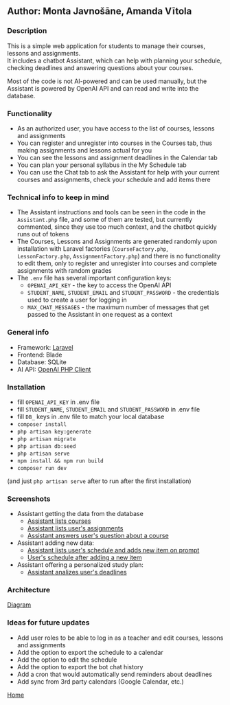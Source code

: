 ## Author: Monta Javnošāne, Amanda Vītola

### Description
This is a simple web application for students to manage their courses, lessons and assignments.\
It includes a chatbot Assistant, which can help with planning your schedule,\
checking deadlines and answering questions about your courses.

Most of the code is not AI-powered and can be used manually, 
but the Assistant is powered by OpenAI API and can read and write into the database.

### Functionality
- As an authorized user, you have access to the list of courses, lessons and assignments
- You can register and unregister into courses in the Courses tab, thus making assignments and lessons actual for you
- You can see the lessons and assignment deadlines in the Calendar tab
- You can plan your personal syllabus in the My Schedule tab
- You can use the Chat tab to ask the Assistant for help with your current courses and assignments, check your schedule and add items there

### Technical info to keep in mind
- The Assistant instructions and tools can be seen in the code in the `Assistant.php` file, and some of them are tested, but currently commented, since they use too much context, and the chatbot quickly runs out of tokens
- The Courses, Lessons and Assignments are generated randomly upon installation with Laravel factories (`CourseFactory.php`, `LessonFactory.php`, `AssignmentFactory.php`) and there is no functionality to edit them, only to register and unregister into courses and complete assignments with random grades
- The `.env` file has several important configuration keys:
  - `OPENAI_API_KEY` - the key to access the OpenAI API
  - `STUDENT_NAME`, `STUDENT_EMAIL` and `STUDENT_PASSWORD` - the credentials used to create a user for logging in
  - `MAX_CHAT_MESSAGES` - the maximum number of messages that get passed to the Assistant in one request as a context

### General info
- Framework: [Laravel](https://laravel.com/)
- Frontend: Blade
- Database: SQLite
- AI API: [OpenAI PHP Client](https://github.com/openai-php/client)

### Installation
- fill `OPENAI_API_KEY` in .env file
- fill `STUDENT_NAME`, `STUDENT_EMAIL` and `STUDENT_PASSWORD` in .env file
- fill `DB_` keys in .env file to match your local database
- `composer install`
- `php artisan key:generate`
- `php artisan migrate`
- `php artisan db:seed`
- `php artisan serve`
- `npm install && npm run build`
- `composer run dev`

(and just `php artisan serve` after to run after the first installation)

### Screenshots
- Assistant getting the data from the database
  - [Assistant lists courses](https://github.com/MontaJav/AI-asistent/blob/main/AI_project/public/screens/courses.png)
  - [Assistant lists user's assignments]([/screens/assignments.png](https://github.com/MontaJav/AI-asistent/blob/main/AI_project/public/screens/assignments.png))
  - [Assistant answers user's question about a course](/screens/ask_about_courses.png)
- Assistant adding new data:
  - [Assistant lists user's schedule and adds new item on prompt](/screens/schedule.png)
  - [User's schedule after adding a new item](/screens/altered_schedule_result.png)
- Assistant offering a personalized study plan:
  - [Assistant analizes user's deadlines](/screens/study_plan.png)

### Architecture
[Diagram](/architecture.jpg)

### Ideas for future updates
- Add user roles to be able to log in as a teacher and edit courses, lessons and assignments
- Add the option to export the schedule to a calendar
- Add the option to edit the schedule
- Add the option to export the bot chat history
- Add a cron that would automatically send reminders about deadlines
- Add sync from 3rd party calendars (Google Calendar, etc.)

[Home](/)
